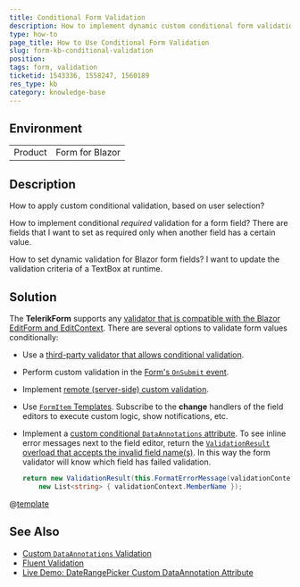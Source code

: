 ```yaml
---
title: Conditional Form Validation
description: How to implement dynamic custom conditional form validation with the Telerik Blazor Form.
type: how-to
page_title: How to Use Conditional Form Validation
slug: form-kb-conditional-validation
position: 
tags: form, validation
ticketid: 1543336, 1558247, 1560189
res_type: kb
category: knowledge-base
---
```


## Environment

<table>
    <tbody>
        <tr>
            <td>Product</td>
            <td>Form for Blazor</td>
        </tr>
    </tbody>
</table>


## Description

How to apply custom conditional validation, based on user selection?

How to implement conditional *required* validation for a form field? There are fields that I want to set as required only when another field has a certain value.

How to set dynamic validation for Blazor form fields? I want to update the validation criteria of a TextBox at runtime.


## Solution

The **TelerikForm** supports any [validator that is compatible with the Blazor EditForm and EditContext](slug://form-validation). There are several options to validate form values conditionally:

* Use a [third-party validator that allows conditional validation](slug://form-validation#fluent-validation).
* Perform custom validation in the [Form's `OnSubmit` event](slug://form-events#onsubmit).
* Implement [remote (server-side) custom validation](https://github.com/telerik/blazor-ui/tree/master/form/remote-validation).
* Use [`FormItem` Templates](slug://form-formitems-template). Subscribe to the **change** handlers of the field editors to execute custom logic, show notifications, etc.
* Implement a [custom conditional `DataAnnotations` attribute](slug://validation-kb-custom-dataannotations-validator). To see inline error messages next to the field editor, return the [`ValidationResult` overload that accepts the invalid field name(s)](https://learn.microsoft.com/en-us/dotnet/api/system.componentmodel.dataannotations.validationresult). In this way the form validator will know which field has failed validation.

    <div class="skip-repl"></div>

    ````CS
    return new ValidationResult(this.FormatErrorMessage(validationContext.DisplayName),
        new List<string> { validationContext.MemberName });
    ````

@[template](/_contentTemplates/common/form-validation.md#note-telerik-role-in-validation)

## See Also

* [Custom `DataAnnotations` Validation](slug://validation-kb-custom-dataannotations-validator)
* [Fluent Validation](slug://form-validation#fluent-validation)
* [Live Demo: DateRangePicker Custom DataAnnotation Attribute](https://demos.telerik.com/blazor-ui/daterangepicker/validation)
